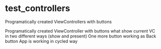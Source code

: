 # test_controllers
Programatically created ViewControllers with buttons

Programatically created ViewController with buttons what show current VC in two different ways (show and present)
One more button working as Back button
App is working in cycled way
